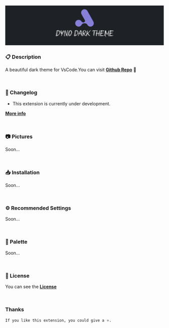 <p align="center" >
    <img  src="./public/images/banner.png">
</p>

### 📋 Description

A beautiful dark theme for VsCode.You can visit [**Github Repo**](https://github.com/kodiexp/dyno-dark-theme) 💜

&nbsp;

### 📝 Changelog

- This extension is currently under development. 

[**More info**](https://github.com/kodiexp/dyno-dark-theme/blob/main/Changelog.md)

&nbsp;

### 📷 Pictures

Soon...

&nbsp;

### 📥 Installation

Soon...

&nbsp;

### ⚙ Recommended Settings

Soon...

&nbsp;

### 🎨 Palette

Soon...

&nbsp;

### 🔖 License

You can see the [**License**](https://github.com/kodiexp/dyno-dark-theme/blob/main/LICENSE)

&nbsp;
### Thanks

    If you like this extension, you could give a ⭐.
    
&nbsp;


